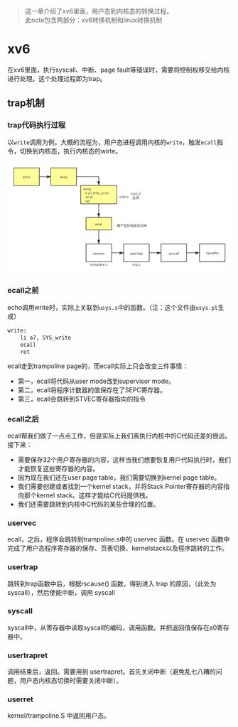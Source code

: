 
> 这一章介绍了xv6里面，用户态到内核态的转换过程。\
> 此note包含两部分：xv6转换机制和linux转换机制

# xv6
在xv6里面，执行syscall、中断、page fault等错误时，需要将控制权移交给内核进行处理。这个处理过程即为trap。

## trap机制

### trap代码执行过程
以`write`调用为例，大概的流程为，用户态进程调用内核的`write`，触发`ecall`指令，切换到内核态，执行内核态的wirte。

![](../asserts/trap.png)

### ecall之前

echo调用write时，实际上关联到`usys.s`中的函数。（注：这个文件由`usys.pl`生成）

```
write:
    li a7, SYS_write
    ecall
    ret
```
ecall走到trampoline page的，而ecall实际上只会改变三件事情：
- 第一，ecall将代码从user mode改到supervisor mode。
- 第二，ecall将程序计数器的值保存在了SEPC寄存器。
- 第三，ecall会跳转到STVEC寄存器指向的指令

### ecall之后
ecall帮我们做了一点点工作，但是实际上我们离执行内核中的C代码还差的很远。接下来：
- 需要保存32个用户寄存器的内容，这样当我们想要恢复用户代码执行时，我们才能恢复这些寄存器的内容。
- 因为现在我们还在user page table，我们需要切换到kernel page table。
- 我们需要创建或者找到一个kernel stack，并将Stack Pointer寄存器的内容指向那个kernel stack。这样才能给C代码提供栈。
- 我们还需要跳转到内核中C代码的某些合理的位置。


### uservec

ecall，之后，程序会跳转到trampoline.s中的 uservec 函数。在 uservec 函数中完成了用户态程序寄存器的保存、页表切换、kernelstack以及程序跳转的工作。

### usertrap

跳转到trap函数中后，根据rscause() 函数，得到进入 trap 的原因，（此处为syscall），然后使能中断，调用 syscall

### syscall

syscall中，从寄存器中读取syscall的编码，调用函数。并把返回值保存在a0寄存器中。

### usertrapret
调用结束后，返回。需要用到 usertrapret。首先关闭中断（避免乱七八糟的问题，用户态内核态切换时需要关闭中断）。


### userret
kernel/trampoline.S 中返回用户态。